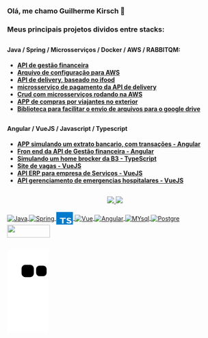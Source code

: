 ### Olá, me chamo Guilherme Kirsch 👋
### Meus principais projetos dividos entre stacks: 
 ##
#### Java / Spring / Microsserviços / Docker / AWS / RABBITQM: 

 * [**API de gestão financeira**](https://github.com/GuilhermeBK/GestorApi)
 * [**Arquivo de configuração para AWS**](https://github.com/GuilhermeBK/configura-o-AWS)
 * [**API de delivery, baseado no ifood**](https://github.com/GuilhermeBK/ifood-api)
 * [**microsserviço de pagamento da API de delivery**](https://github.com/GuilhermeBK/Microsservi-o-de-pagamento-da-API-de-delivery)
 * [**Crud com microsserviços rodando na AWS**](https://github.com/GuilhermeBK/Crud-com-microsservi-os)
 * [**APP de compras por viajantes no exterior**](https://github.com/GuilhermeBK/Mudi-compras)
 * [**Biblioteca para facilitar o envio de arquivos para o google drive**](https://github.com/GuilhermeBK/Google-Drive-Utils)
 
 ##
 
#### Angular / VueJS / Javascript / Typescript
 * [**APP simulando um extrato bancario, com transações - Angular**](https://github.com/GuilhermeBK/Byte-bank-angular)
 * [**Fron end da API de Gestão financeira - Angular**](https://github.com/GuilhermeBK/gestorapi-angular)
 * [**Simulando um home brocker da B3 - TypeScript**](https://github.com/GuilhermeBK/TypeScript-negociacao-B3)
 * [**Site de vagas - VueJS**](https://github.com/GuilhermeBK/vagas-VueJS)
 * [**API ERP para empresa de Serviços - VueJS**](https://github.com/GuilhermeBK/API-ERP-simples-VueJS)
 * [**API gerenciamento de emergencias hospitalares - VueJS**](https://github.com/GuilhermeBK/gerenciamento-de-equipe-de-emergencia)

## 

<div align="center">
  <a href="https://github.com/GuilhermeBK">
  <img height="180em" src="https://github-readme-stats.vercel.app/api?username=GuilhermeBK&show_icons=true&theme=radical"/>
  <img height="180em" src="https://github-readme-stats.vercel.app/api/top-langs/?username=GuilhermeBK&layout=compact&langs_count=7&theme=radical"/>
</div>
<div style="display: inline_block"><br>
  <img align="center" alt="Java"height="30" width="80" src="https://img.shields.io/badge/Java-ED8B00?style=for-the-badge&logo=java&logoColor=white">
  <img align="center" alt="Spring" height="30" width="80" src="https://img.shields.io/badge/Spring-6DB33F?style=for-the-badge&logo=spring&logoColor=white">
  <img align="center" alt="Ts" height="30" width="40" src="https://raw.githubusercontent.com/devicons/devicon/master/icons/typescript/typescript-plain.svg">
  <img align="center" alt="Vue" height="30" width="80" src="https://img.shields.io/badge/Vue.js-35495E?style=for-the-badge&logo=vue.js&logoColor=4FC08D">
  <img align="center" alt="Angular" height="30" width="80" src="https://img.shields.io/badge/Angular-DD0031?style=for-the-badge&logo=angular&logoColor=white">
  <img align="center" alt="MYsql" height="30" width="80" src="https://img.shields.io/badge/MySQL-00000F?style=for-the-badge&logo=mysql&logoColor=white">
  <img align="center" alt="Postgre" height="30" width="100" src="https://img.shields.io/badge/PostgreSQL-316192?style=for-the-badge&logo=postgresql&logoColor=white">
  <img align="center" alt="" height="30" width="100" src="https://img.shields.io/badge/Amazon_AWS-232F3E?style=for-the-badge&logo=amazon-aws&logoColor=white">
  
</div>
  
  ##

  ![Snake animation](https://github.com/rafaballerini/rafaballerini/blob/output/github-contribution-grid-snake.svg)
 
</div>
